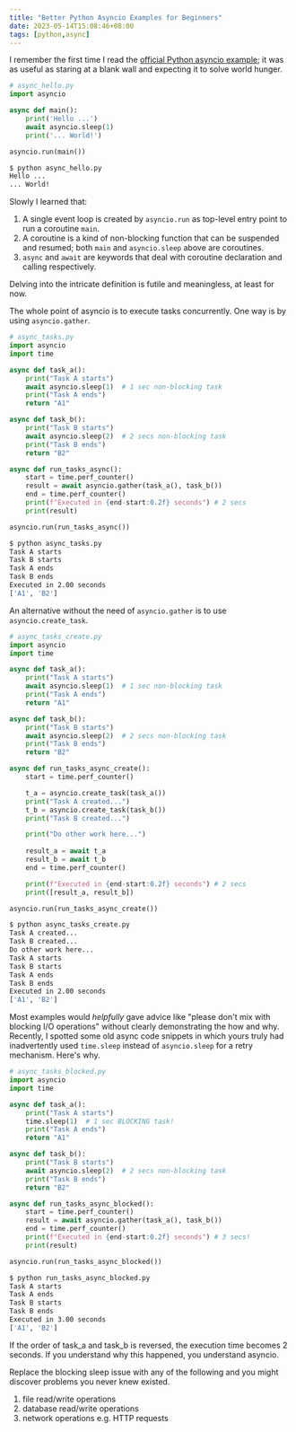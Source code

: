 ```yaml
---
title: "Better Python Asyncio Examples for Beginners"
date: 2023-05-14T15:08:46+08:00
tags: [python,async]
---
```


I remember the first time I read the [official Python asyncio example](https://docs.python.org/3/library/asyncio.html); it was as useful as staring at a blank wall and expecting it to solve world hunger. 

```python
# async_hello.py 
import asyncio

async def main():
    print('Hello ...')
    await asyncio.sleep(1)
    print('... World!')

asyncio.run(main())
```

```sh
$ python async_hello.py
Hello ...
... World!
```

Slowly I learned that:
1. A single event loop is created by `asyncio.run` as top-level entry point to run a coroutine `main`.
1. A coroutine is a kind of non-blocking function that can be suspended and resumed; both `main` and `asyncio.sleep` above are coroutines.
1. `async` and `await` are keywords that deal with coroutine declaration and calling respectively.

Delving into the intricate definition is futile and meaningless, at least for now.

The whole point of asyncio is to execute tasks concurrently. One way is by using `asyncio.gather`.

```python
# async_tasks.py
import asyncio
import time

async def task_a():
    print("Task A starts")
    await asyncio.sleep(1)  # 1 sec non-blocking task
    print("Task A ends")
    return "A1"

async def task_b():
    print("Task B starts")
    await asyncio.sleep(2)  # 2 secs non-blocking task
    print("Task B ends")
    return "B2"

async def run_tasks_async():
    start = time.perf_counter()
    result = await asyncio.gather(task_a(), task_b())
    end = time.perf_counter()
    print(f"Executed in {end-start:0.2f} seconds") # 2 secs
    print(result)

asyncio.run(run_tasks_async())
```

```sh
$ python async_tasks.py 
Task A starts
Task B starts
Task A ends
Task B ends
Executed in 2.00 seconds
['A1', 'B2']
```

An alternative without the need of `asyncio.gather` is to use `asyncio.create_task`.

```python
# async_tasks_create.py
import asyncio
import time

async def task_a():
    print("Task A starts")
    await asyncio.sleep(1)  # 1 sec non-blocking task
    print("Task A ends")
    return "A1"

async def task_b():
    print("Task B starts")
    await asyncio.sleep(2)  # 2 secs non-blocking task
    print("Task B ends")
    return "B2"

async def run_tasks_async_create():
    start = time.perf_counter()

    t_a = asyncio.create_task(task_a())
    print("Task A created...")
    t_b = asyncio.create_task(task_b())
    print("Task B created...")

    print("Do other work here...")
    
    result_a = await t_a
    result_b = await t_b
    end = time.perf_counter()

    print(f"Executed in {end-start:0.2f} seconds") # 2 secs
    print([result_a, result_b])

asyncio.run(run_tasks_async_create())
```

```sh
$ python async_tasks_create.py 
Task A created...
Task B created...
Do other work here...
Task A starts
Task B starts
Task A ends
Task B ends
Executed in 2.00 seconds
['A1', 'B2']
```

Most examples would _helpfully_ gave advice like "please don't mix with blocking I/O operations" without clearly demonstrating the how and why. Recently, I spotted some old async code snippets in which yours truly had inadvertently used `time.sleep` instead of `asyncio.sleep` for a retry mechanism. Here's why.

```python
# async_tasks_blocked.py 
import asyncio
import time

async def task_a():
    print("Task A starts")
    time.sleep(1)  # 1 sec BLOCKING task!
    print("Task A ends")
    return "A1"

async def task_b():
    print("Task B starts")
    await asyncio.sleep(2)  # 2 secs non-blocking task
    print("Task B ends")
    return "B2"

async def run_tasks_async_blocked():
    start = time.perf_counter()
    result = await asyncio.gather(task_a(), task_b())
    end = time.perf_counter()
    print(f"Executed in {end-start:0.2f} seconds") # 3 secs!
    print(result)

asyncio.run(run_tasks_async_blocked())
```

```sh
$ python run_tasks_async_blocked.py 
Task A starts
Task A ends
Task B starts
Task B ends
Executed in 3.00 seconds
['A1', 'B2']
```

If the order of task_a and task_b is reversed, the execution time becomes 2 seconds. If you understand why this happened, you understand asyncio.

Replace the blocking sleep issue with any of the following and you might discover problems you never knew existed.
1. file read/write operations
1. database read/write operations
1. network operations e.g. HTTP requests